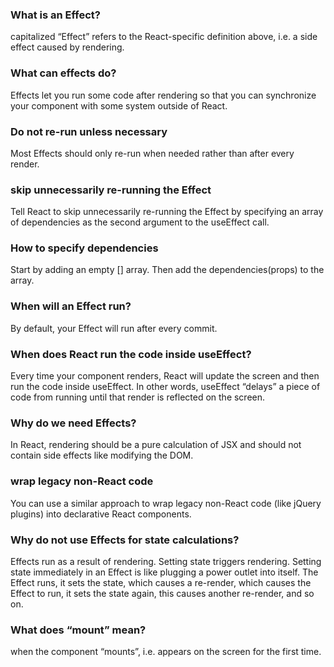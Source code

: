 
### What is an Effect?
 capitalized “Effect” refers to the React-specific definition above, i.e. a side effect caused by rendering. 

### What can effects do?
 Effects let you run some code after rendering so that you can synchronize your component with some system outside of React.

### Do not re-run unless necessary
Most Effects should only re-run when needed rather than after every render. 

### skip unnecessarily re-running the Effect
Tell React to skip unnecessarily re-running the Effect by specifying an array of dependencies as the second argument to the useEffect call. 

### How to specify dependencies
Start by adding an empty [] array.
Then add the dependencies(props) to the array.

### When will an Effect run?
By default, your Effect will run after every commit.

### When does React run the code inside useEffect?
Every time your component renders, React will update the screen and then run the code inside useEffect. In other words, useEffect “delays” a piece of code from running until that render is reflected on the screen.

### Why do we need Effects?
In React, rendering should be a pure calculation of JSX and should not contain side effects like modifying the DOM.

### wrap legacy non-React code 
You can use a similar approach to wrap legacy non-React code (like jQuery plugins) into declarative React components.

### Why do not use Effects for state calculations?
Effects run as a result of rendering. Setting state triggers rendering. Setting state immediately in an Effect is like plugging a power outlet into itself. The Effect runs, it sets the state, which causes a re-render, which causes the Effect to run, it sets the state again, this causes another re-render, and so on.

### What does “mount” mean?
when the component “mounts”, i.e. appears on the screen for the first time.